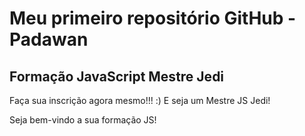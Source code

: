 # Meu primeiro repositório GitHub - Padawan
## Formação JavaScript Mestre Jedi

Faça sua inscrição agora mesmo!!! :) E seja um Mestre JS Jedi!


Seja bem-vindo a sua formação JS!
